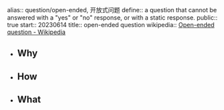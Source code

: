 alias:: question/open-ended, 开放式问题
define:: a question that cannot be answered with a "yes" or "no" response, or with a static response.
public:: true
start:: 20230614
title:: open-ended question
wikipedia:: [Open-ended question - Wikipedia](https://en.wikipedia.org/wiki/Open-ended_question)

- ## Why
- ## How
- ## What